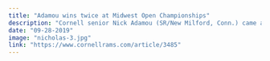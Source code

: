 ```yaml
---
title: "Adamou wins twice at Midwest Open Championships"
description: "Cornell senior Nick Adamou (SR/New Milford, Conn.) came away with two victories this weekend in his first appearance at the Midwest Open Men's Tennis Championships hosted by Gustavus Adolphus College."
date: "09-28-2019"
image: "nicholas-3.jpg"
link: "https://www.cornellrams.com/article/3485"
---
```


